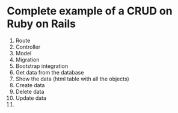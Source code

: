 # Complete example of a CRUD on Ruby on Rails

1. Route
2. Controller
3. Model
4. Migration
5. Bootstrap integration
6. Get data from the database
7. Show the data (html table with all the objects)
8. Create data
9. Delete data
10. Update data
11. 


